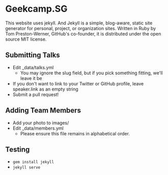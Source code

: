 # Geekcamp.SG

This website uses jekyll.
And Jekyll is a simple, blog-aware, static site generator for personal, project, or organization sites. Written in Ruby by Tom Preston-Werner, GitHub's co-founder, it is distributed under the open source MIT license.

## Submitting Talks

- Edit \_data/talks.yml
  - You may ignore the slug field, but if you pick something fitting, we'll leave it be
- If you don't want to link to your Twitter or GitHub profile, leave speaker.link as an empty string
- Submit a pull request!

## Adding Team Members

- Add your photo to images/
- Edit \_data/members.yml
  - Please ensure this file remains in alphabetical order.

## Testing

- `gem install jekyll`
- `jekyll serve`
